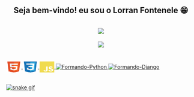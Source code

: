 
<div align="center">
<h2> Seja bem-vindo! eu sou o Lorran Fontenele 😁</h2>
</div>
</br>
<div align="center">
  <div align="center">
  <a href="https://github.com/LorranFont">
    <img height="180em" src="https://github-readme-stats.vercel.app/api?username=formandodev&show_icons=true&theme=dark&include_all_commits=true&count_private=true"/>
    </div>
</br>
  <div>
    <img height="180em" src="https://github-readme-stats.vercel.app/api/top-langs/?username=LorranFont&layout=compact&langs_count=7&theme=dark"/>
</div>
</div>
</br>
 <div>
<div style="display: inline_block">
    <br>
    <img align="center" alt="Formando -HTML" height="30" width="40" src="https://raw.githubusercontent.com/devicons/devicon/master/icons/html5/html5-original.svg">
    <img align="center" alt="Formando-CSS" height="30" width="40" src="https://raw.githubusercontent.com/devicons/devicon/master/icons/css3/css3-original.svg">
    <img align="center" alt="Formando-Js" height="30" width="40" src="https://raw.githubusercontent.com/devicons/devicon/master/icons/javascript/javascript-plain.svg">
    <img align="center" alt="Formando-Python" height="40" width="40" src="https://s3.dualstack.us-east-2.amazonaws.com/pythondotorg-assets/media/files/python-logo-only.svg">
    <img align="center" alt="Formando-Django"  src="https://img.shields.io/badge/Django-092E20?style=for-the-badge&logo=django&logoColor=white">
    
    
</div>
 </div>
</br>


![snake gif](https://github.com/LorranFont/LorranFont/blob/output/github-contribution-grid-snake.svg)


